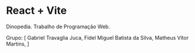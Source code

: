 # React + Vite

Dinopedia.
Trabalho de Programação Web.

Grupo: [
    Gabriel Travaglia Juca,
    Fidel Miguel Batista da Silva,
    Matheus Vítor Martins,
]